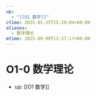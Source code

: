 ```yaml
---
up:
  - "[[O1 数学]]"
ctime: 2025-01-25T15:19:04+08:00
aliases:
  - 数学理论
mtime: 2025-09-09T12:37:17+08:00
---
```


# O1-0 数学理论

- up: [[O1 数学]]
